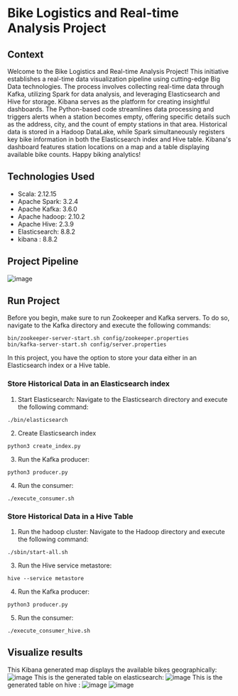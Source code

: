 # Bike Logistics and Real-time Analysis Project
## Context
Welcome to the Bike Logistics and Real-time Analysis Project! This initiative establishes a real-time data visualization pipeline using cutting-edge Big Data technologies. The process involves collecting real-time data through Kafka, utilizing Spark for data analysis, and leveraging Elasticsearch and Hive for storage. Kibana serves as the platform for creating insightful dashboards. The Python-based code streamlines data processing and triggers alerts when a station becomes empty, offering specific details such as the address, city, and the count of empty stations in that area. Historical data is stored in a Hadoop DataLake, while Spark simultaneously registers key bike information in both the Elasticsearch index and Hive table. Kibana's dashboard features station locations on a map and a table displaying available bike counts. Happy biking analytics!

## Technologies Used
* Scala: 2.12.15
* Apache Spark: 3.2.4
* Apache Kafka: 3.6.0
* Apache hadoop: 2.10.2
* Apache Hive: 2.3.9
* Elasticsearch: 8.8.2
* kibana : 8.8.2

## Project Pipeline
![image](https://github.com/mariem-mezghani/Bike_stations/assets/118765518/f457da40-43ca-4661-960a-295cd10a67f3)

## Run Project
Before you begin, make sure to run Zookeeper and Kafka servers. To do so, navigate to the Kafka directory and execute the following commands:
```
bin/zookeeper-server-start.sh config/zookeeper.properties
bin/kafka-server-start.sh config/server.properties
```
In this project, you have the option to store your data either in an Elasticsearch index or a Hive table.

### Store Historical Data in an Elasticsearch index
1. Start Elasticsearch:
Navigate to the Elasticsearch directory and execute the following command:
```
./bin/elasticsearch
```
2. Create Elasticsearch index
```
python3 create_index.py
```
3. Run the Kafka producer:
```
python3 producer.py
```
4. Run the consumer:
```
./execute_consumer.sh
```

### Store Historical Data in a Hive Table
1. Run the hadoop cluster:
Navigate to the Hadoop directory and execute the following command:
```
./sbin/start-all.sh
```
3. Run the Hive service metastore:
```
hive --service metastore
```
4. Run the Kafka producer:
```
python3 producer.py
```
5. Run the consumer:
```
./execute_consumer_hive.sh
```

## Visualize results
This Kibana generated map displays the available bikes geographically:
![image](https://github.com/mariem-mezghani/Bike_stations/assets/118765518/95c15708-c7a2-44a2-8176-167c0cd618bf)
This is the generated table on elasticsearch:
![image](https://github.com/mariem-mezghani/Bike_stations/assets/118765518/b868199b-5adf-4789-8cd1-a0ff8dcd050d)
This is the generated table on hive :
![image](https://github.com/mariem-mezghani/Bike_stations/assets/118765518/4f069e2f-9361-47c3-9996-b2a714a743d0)
![image](https://github.com/mariem-mezghani/Bike_stations/assets/118765518/0d68e0a3-1715-4244-ac96-002c4f15e5c3)

